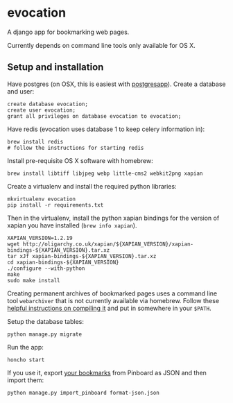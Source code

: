 evocation
=========

A django app for bookmarking web pages.

Currently depends on command line tools only available for OS X.


## Setup and installation

Have postgres (on OSX, this is easiest with [postgresapp][pga]). Create a
database and user:

    create database evocation;
    create user evocation;
    grant all privileges on database evocation to evocation;

Have redis (evocation uses database 1 to keep celery information in):

    brew install redis
    # follow the instructions for starting redis

Install pre-requisite OS X software with homebrew:

    brew install libtiff libjpeg webp little-cms2 webkit2png xapian

Create a virtualenv and install the required python libraries:

    mkvirtualenv evocation
    pip install -r requirements.txt

Then in the virtualenv, install the python xapian bindings for the 
version of xapian you have installed (`brew info xapian`).

    XAPIAN_VERSION=1.2.19
    wget http://oligarchy.co.uk/xapian/${XAPIAN_VERSION}/xapian-bindings-${XAPIAN_VERSION}.tar.xz
    tar xJf xapian-bindings-${XAPIAN_VERSION}.tar.xz
    cd xapian-bindings-${XAPIAN_VERSION}
    ./configure --with-python
    make 
    sudo make install

Creating permanent archives of bookmarked pages uses a command line tool
`webarchiver` that is not currently available via homebrew. Follow these 
[helpful instructions on compiling it][wa] and put in somewhere in your
`$PATH`.

Setup the database tables:

    python manage.py migrate

Run the app:

    honcho start

If you use it, export [your bookmarks][pinboard] from Pinboard as JSON and
then import them:

    python manage.py import_pinboard format-json.json

[pga]: http://postgresapp.com
[wa]: http://www.chainsawonatireswing.com/2013/11/17/how-to-save-a-perfectly-scraped-webpage-into-devonthink/#needed-command-line-software
[pinboard]: https://pinboard.in/export/
